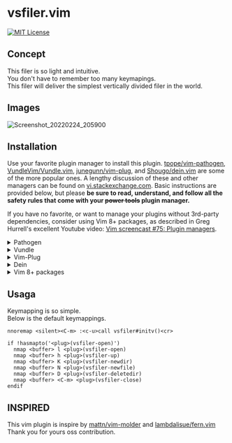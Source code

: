 # vsfiler.vim

[![MIT License](https://img.shields.io/badge/license-MIT-blue.svg)](LICENSE)

## Concept

This filer is so light and intuitive.  
You don't have to remember too many keymapings.  
This filer will deliver the simplest vertically divided filer in the world.  

## Images

![Screenshot_20220224_205900](https://user-images.githubusercontent.com/54967427/155520021-cd4b5c52-3f3a-4055-be1d-ae3b8ebc7efb.png)

## Installation

Use your favorite plugin manager to install this plugin. [tpope/vim-pathogen](https://github.com/tpope/vim-pathogen), [VundleVim/Vundle.vim](https://github.com/VundleVim/Vundle.vim), [junegunn/vim-plug](https://github.com/junegunn/vim-plug), and [Shougo/dein.vim](https://github.com/Shougo/dein.vim) are some of the more popular ones. A lengthy discussion of these and other managers can be found on [vi.stackexchange.com](https://vi.stackexchange.com/questions/388/what-is-the-difference-between-the-vim-plugin-managers). Basic instructions are provided below, but please **be sure to read, understand, and follow all the safety rules that come with your ~~power tools~~ plugin manager.**

If you have no favorite, or want to manage your plugins without 3rd-party dependencies, consider using Vim 8+ packages, as described in Greg Hurrell's excellent Youtube video: [Vim screencast #75: Plugin managers](https://www.youtube.com/watch?v=X2_R3uxDN6g).

<details>
<summary>Pathogen</summary>
Pathogen is more of a runtime path manager than a plugin manager. You must clone the plugins' repositories yourself to a specific location, and Pathogen makes sure they are available in Vim.


1. In the terminal,
    ```bash
    git clone https://github.com/Mr-peipei/vsfiler.vim.git ~/.vim/bundle/vsfiler.vim
    ```
1. In your `vimrc`,
    ```vim
    call pathogen#infect()
    syntax on
    filetype plugin indent on
    ```
1. Restart Vim, and run `:helptags ~/.vim/bundle/vsfiler.vim/doc/` or `:Helptags`.
</details>

<details>
  <summary>Vundle</summary>

1. Install Vundle, according to its instructions.
1. Add the following text to your `vimrc`.
    ```vim
    call vundle#begin()
      Plugin 'Mr-peipei/vsfiler.vim'
    call vundle#end()
    ```
1. Restart Vim, and run the `:PluginInstall` statement to install your plugins.
</details>

<details>
  <summary>Vim-Plug</summary>

1. Install Vim-Plug, according to its instructions.
1. Add the following text to your `vimrc`.
```vim
call plug#begin()
  Plug 'Mr-peipei/vsfiler.vim'
call plug#end()
```
1. Restart Vim, and run the `:PlugInstall` statement to install your plugins.
</details>

<details>
  <summary>Dein</summary>

1. Install Dein, according to its instructions.
1. Add the following text to your `vimrc`.
    ```vim
    call dein#begin()
      call dein#add('Mr-peipei/vsfiler.vim')
    call dein#end()
    ```
1. Restart Vim, and run the `:call dein#install()` statement to install your plugins.
</details>

<details>
<summary>Vim 8+ packages</summary>

If you are using Vim version 8 or higher you can use its built-in package management; see `:help packages` for more information. Just run these commands in your terminal:

```bash
git clone https://github.com/Mr-peipei/vsfiler.vim.git ~/.vim/pack/vendor/start/vsfiler.vim
vim -u NONE -c "helptags ~/.vim/pack/vendor/start/vsfiler.vim/doc" -c q
```
</details>

## Usaga

Keymapping is so simple.  
Below is the default keymappings.

```
nnoremap <silent><C-m> :<c-u>call vsfiler#initv()<cr>

if !hasmapto('<plug>(vsfiler-open)')
  nmap <buffer> l <plug>(vsfiler-open)
  nmap <buffer> h <plug>(vsfiler-up)
  nmap <buffer> K <plug>(vsfiler-newdir)
  nmap <buffer> N <plug>(vsfiler-newfile)
  nmap <buffer> D <plug>(vsfiler-deletedir)
  nmap <buffer> <C-m> <plug>(vsfiler-close)
endif

```

## INSPIRED

This vim plugin is inspire by [mattn/vim-molder](https://github.com/mattn/vim-molder) and [lambdalisue/fern.vim](https://github.com/lambdalisue/fern.vim)  
Thank you for yours oss contribution.
